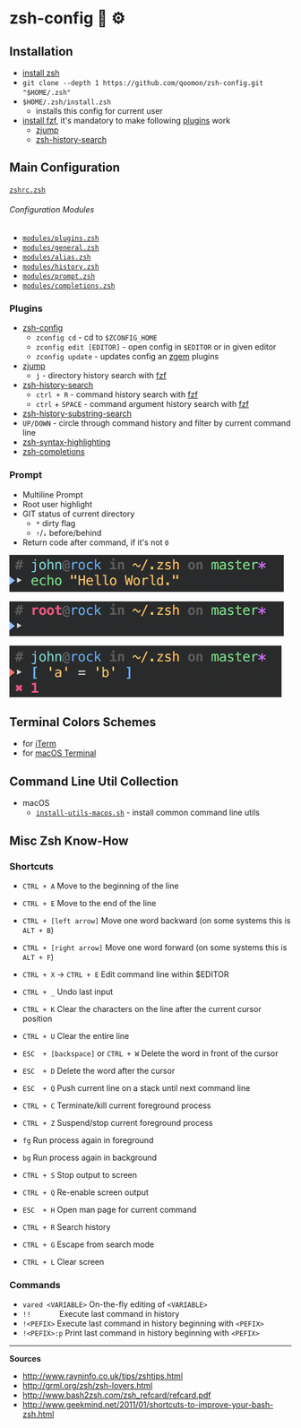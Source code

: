 # zsh-config 🐚	⚙️

## Installation
* [install zsh](https://github.com/robbyrussell/oh-my-zsh/wiki/Installing-ZSH#how-to-install-zsh-in-many-platforms)
* `git clone --depth 1 https://github.com/qoomon/zsh-config.git "$HOME/.zsh"`
* `$HOME/.zsh/install.zsh`
  * installs this config for current user
* [install fzf](https://github.com/junegunn/fzf#installation), it's mandatory to make following [plugins](#plugins) work
  * [zjump](https://github.com/qoomon/zjump.git)
  * [zsh-history-search](https://github.com/qoomon/zsh-history-search.git)


## Main Configuration
  [`zshrc.zsh`](zshrc.zsh)
  
###### Configuration Modules
* [`modules/plugins.zsh`](modules/plugins.zsh)
* [`modules/general.zsh`](modules/general.zsh)
* [`modules/alias.zsh`](modules/alias.zsh)
* [`modules/history.zsh`](modules/history.zsh)
* [`modules/prompt.zsh`](modules/prompt.zsh)
* [`modules/completions.zsh`](modules/completions.zsh)

### Plugins
* [zsh-config](/utils/zconfig.zsh)
  * `zconfig cd` - cd to `$ZCONFIG_HOME`
  * `zconfig edit [EDITOR]` - open config in `$EDITOR` or in given editor
  * `zconfig update` - updates config an [zgem](https://github.com/qoomon/zgem) plugins
* [zjump](https://github.com/qoomon/zjump.git)
  * `j` - directory history search with [fzf](https://github.com/junegunn/fzf)
* [zsh-history-search](https://github.com/qoomon/zsh-history-search.git)
  * `ctrl + R` - command history search with [fzf](https://github.com/junegunn/fzf)
  * `ctrl` + `SPACE` - command argument history search with [fzf](https://github.com/junegunn/fzf)
 * [zsh-history-substring-search](https://github.com/zsh-users/zsh-history-substring-search.git) 
 * `UP/DOWN` - circle through command history and filter by current command line 
* [zsh-syntax-highlighting](https://github.com/zsh-users/zsh-syntax-highlighting.git)
* [zsh-completions](https://github.com/zsh-users/zsh-completions.git)

### Prompt
* Multiline Prompt
* Root user highlight
* GIT status of current directory
  * `*` dirty flag
  * `⇡`/`⇣` before/behind
* Return code after command, if it's not `0`

![prompt_default](docs/prompt_default.png)

![prompt_root](docs/prompt_root.png)

![prompt_error](docs/prompt_error.png)


## Terminal Colors Schemes
* for [iTerm](app_configs/iterm2/qoomon.itermcolors)
* for [macOS Terminal](app_configs/terminal/qoomon.terminal)


## Command Line Util Collection
  * macOS
    * [`install-utils-macos.sh`](app_configs/iterm2/install-utils-macos.sh)  - install common command line utils


## Misc Zsh Know-How

### Shortcuts

* `CTRL + A`	Move to the beginning of the line
* `CTRL + E`	Move to the end of the line
* `CTRL + [left arrow]`	Move one word backward (on some systems this is `ALT + B`)
* `CTRL + [right arrow]`	Move one word forward (on some systems this is `ALT + F`)

* `CTRL + X`  -> `CTRL + E` Edit command line within $EDITOR
* `CTRL + _` Undo last input
* `CTRL + K`	Clear the characters on the line after the current cursor position
* `CTRL + U` Clear the entire line
* `ESC  + [backspace]` or `CTRL + W`	Delete the word in front of the cursor
* `ESC  + D`	Delete the word after the cursor

* `ESC  + Q` Push current line on a stack until next command line

* `CTRL + C`	Terminate/kill current foreground process
* `CTRL + Z`	Suspend/stop current foreground process
 * `fg` Run process again in foreground
 * `bg` Run process again in background
* `CTRL + S`	Stop output to screen
* `CTRL + Q`	Re-enable screen output

* `ESC  + H` Open man page for current command

* `CTRL + R`	Search history
* `CTRL + G`	Escape from search mode

* `CTRL + L`	Clear screen

### Commands
* `vared <VARIABLE>` On-the-fly editing of `<VARIABLE>`
* `!!`	              Execute last command in history
* `!<PEFIX>`	        Execute last command in history beginning with `<PEFIX>`
* `!<PEFIX>:p`      	Print last command in history beginning with `<PEFIX>`


---
**Sources**
* http://www.rayninfo.co.uk/tips/zshtips.html
* http://grml.org/zsh/zsh-lovers.html
* http://www.bash2zsh.com/zsh_refcard/refcard.pdf
* http://www.geekmind.net/2011/01/shortcuts-to-improve-your-bash-zsh.html
